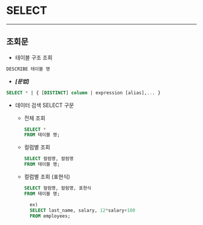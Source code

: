 # **SELECT**
---------

##  조회문

- 테이블 구조 조회
```sql
DESCRIBE 테이블 명
```

- ***[문법]***

```sql
SELECT * | { [DISTINCT] column | expression [alias],... }
```

- 데이터 검색 SELECT 구문
  - 전체 조회
      ```sql
      SELECT *
      FROM 테이블 명;
      ```
  - 컬럼별 조회
      ```sql
      SELECT 컬럼명, 컬럼명
      FROM 테이블 명;
      ```

  - 컬럼별 조회 (표현식)
    ```sql
    SELECT 컬럼명, 컬럼명, 표현식
    FROM 테이블 명;
    ```

    ```sql
      ex) 
      SELECT last_name, salary, 12*salary+100
      FROM employees;
    ```
  




